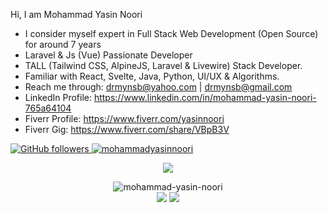 <!--
**Mohammad-Yasin-Noori/Mohammad-Yasin-Noori** is a ✨ _special_ ✨ repository because its `README.md` (this file) appears on your GitHub profile.

Here are some ideas to get you started:
-->
Hi, I am Mohammad Yasin Noori<br>
- I consider myself expert in Full Stack Web Development (Open Source) for around 7 years <br>
- Laravel & Js (Vue) Passionate Developer<br>
- TALL (Tailwind CSS, AlpineJS, Laravel & Livewire) Stack Developer.<br>
- Familiar with React, Svelte, Java, Python, UI/UX & Algorithms.<br>
- Reach me through: drmynsb@yahoo.com | drmynsb@gmail.com<br>
- LinkedIn Profile: https://www.linkedin.com/in/mohammad-yasin-noori-765a64104
- Fiverr Profile: https://www.fiverr.com/yasinnoori
- Fiverr Gig: https://www.fiverr.com/share/VBpB3V
 <a href="https://github.com/mohammad-yasin-noori" target="_blank">
    <img alt="GitHub followers" src="https://img.shields.io/github/followers/mohammad-yasin-noori?label=Github&style=flat">
  </a>
  <a href="https://github.com/mohammad-yasin-noori" target="_blank">
    <img src="https://komarev.com/ghpvc/?username=mohammad-yasin-noori&label=Views&color=brightgreen&style=flat" alt="mohammadyasinnoori" />
  </a>
<p align="center">
    <img src="https://github-profile-summary-cards.vercel.app/api/cards/profile-details?username=Mohammad-Yasin-Noori&theme=monokai">
</p>
<p align="center">
    <img src="https://github-readme-stats.vercel.app/api/top-langs?username=mohammad-yasin-noori&show_icons=true&locale=en&layout=compact&theme=monokai-metallian&hider_border=false&bg_color=1F222E" alt="mohammad-yasin-noori" /><br>
    <img src="https://streak-stats.demolab.com/?user=Mohammad-Yasin-Noori&theme=monokai-metallian&hide_border=false">
    <img src="https://github-readme-stats.vercel.app/api?username=Mohammad-Yasin-Noori&show_icons=true&theme=monokai-metallian&bg_color=1F222E">
</p>
